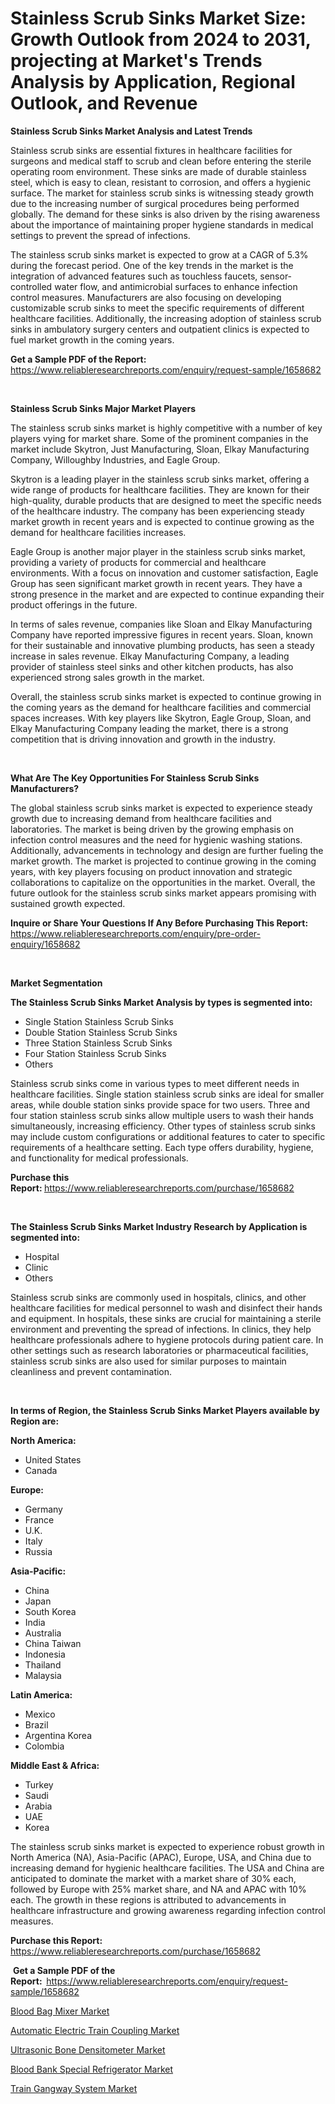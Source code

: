 <p><h1>Stainless Scrub Sinks Market Size: Growth Outlook from 2024 to 2031, projecting at Market's Trends Analysis by Application, Regional Outlook, and Revenue</h1></p><p><strong>Stainless Scrub Sinks Market Analysis and Latest Trends</strong></p>
<p><p>Stainless scrub sinks are essential fixtures in healthcare facilities for surgeons and medical staff to scrub and clean before entering the sterile operating room environment. These sinks are made of durable stainless steel, which is easy to clean, resistant to corrosion, and offers a hygienic surface. The market for stainless scrub sinks is witnessing steady growth due to the increasing number of surgical procedures being performed globally. The demand for these sinks is also driven by the rising awareness about the importance of maintaining proper hygiene standards in medical settings to prevent the spread of infections.</p><p>The stainless scrub sinks market is expected to grow at a CAGR of 5.3% during the forecast period. One of the key trends in the market is the integration of advanced features such as touchless faucets, sensor-controlled water flow, and antimicrobial surfaces to enhance infection control measures. Manufacturers are also focusing on developing customizable scrub sinks to meet the specific requirements of different healthcare facilities. Additionally, the increasing adoption of stainless scrub sinks in ambulatory surgery centers and outpatient clinics is expected to fuel market growth in the coming years.</p></p>
<p><strong>Get a Sample PDF of the Report:&nbsp;</strong> <a href="https://www.reliableresearchreports.com/enquiry/request-sample/1658682">https://www.reliableresearchreports.com/enquiry/request-sample/1658682</a></p>
<p>&nbsp;</p>
<p><strong>Stainless Scrub Sinks Major Market Players</strong></p>
<p><p>The stainless scrub sinks market is highly competitive with a number of key players vying for market share. Some of the prominent companies in the market include Skytron, Just Manufacturing, Sloan, Elkay Manufacturing Company, Willoughby Industries, and Eagle Group.</p><p>Skytron is a leading player in the stainless scrub sinks market, offering a wide range of products for healthcare facilities. They are known for their high-quality, durable products that are designed to meet the specific needs of the healthcare industry. The company has been experiencing steady market growth in recent years and is expected to continue growing as the demand for healthcare facilities increases.</p><p>Eagle Group is another major player in the stainless scrub sinks market, providing a variety of products for commercial and healthcare environments. With a focus on innovation and customer satisfaction, Eagle Group has seen significant market growth in recent years. They have a strong presence in the market and are expected to continue expanding their product offerings in the future.</p><p>In terms of sales revenue, companies like Sloan and Elkay Manufacturing Company have reported impressive figures in recent years. Sloan, known for their sustainable and innovative plumbing products, has seen a steady increase in sales revenue. Elkay Manufacturing Company, a leading provider of stainless steel sinks and other kitchen products, has also experienced strong sales growth in the market.</p><p>Overall, the stainless scrub sinks market is expected to continue growing in the coming years as the demand for healthcare facilities and commercial spaces increases. With key players like Skytron, Eagle Group, Sloan, and Elkay Manufacturing Company leading the market, there is a strong competition that is driving innovation and growth in the industry.</p></p>
<p>&nbsp;</p>
<p><strong>What Are The Key Opportunities For Stainless Scrub Sinks Manufacturers?</strong></p>
<p><p>The global stainless scrub sinks market is expected to experience steady growth due to increasing demand from healthcare facilities and laboratories. The market is being driven by the growing emphasis on infection control measures and the need for hygienic washing stations. Additionally, advancements in technology and design are further fueling the market growth. The market is projected to continue growing in the coming years, with key players focusing on product innovation and strategic collaborations to capitalize on the opportunities in the market. Overall, the future outlook for the stainless scrub sinks market appears promising with sustained growth expected.</p></p>
<p><strong>Inquire or Share Your Questions If Any Before Purchasing This Report:</strong> <a href="https://www.reliableresearchreports.com/enquiry/pre-order-enquiry/1658682">https://www.reliableresearchreports.com/enquiry/pre-order-enquiry/1658682</a></p>
<p>&nbsp;</p>
<p><strong>Market Segmentation</strong></p>
<p><strong>The Stainless Scrub Sinks Market Analysis by types is segmented into:</strong></p>
<p><ul><li>Single Station Stainless Scrub Sinks</li><li>Double Station Stainless Scrub Sinks</li><li>Three Station Stainless Scrub Sinks</li><li>Four Station Stainless Scrub Sinks</li><li>Others</li></ul></p>
<p><p>Stainless scrub sinks come in various types to meet different needs in healthcare facilities. Single station stainless scrub sinks are ideal for smaller areas, while double station sinks provide space for two users. Three and four station stainless scrub sinks allow multiple users to wash their hands simultaneously, increasing efficiency. Other types of stainless scrub sinks may include custom configurations or additional features to cater to specific requirements of a healthcare setting. Each type offers durability, hygiene, and functionality for medical professionals.</p></p>
<p><strong>Purchase this Report:&nbsp;</strong><a href="https://www.reliableresearchreports.com/purchase/1658682">https://www.reliableresearchreports.com/purchase/1658682</a></p>
<p>&nbsp;</p>
<p><strong>The Stainless Scrub Sinks Market Industry Research by Application is segmented into:</strong></p>
<p><ul><li>Hospital</li><li>Clinic</li><li>Others</li></ul></p>
<p><p>Stainless scrub sinks are commonly used in hospitals, clinics, and other healthcare facilities for medical personnel to wash and disinfect their hands and equipment. In hospitals, these sinks are crucial for maintaining a sterile environment and preventing the spread of infections. In clinics, they help healthcare professionals adhere to hygiene protocols during patient care. In other settings such as research laboratories or pharmaceutical facilities, stainless scrub sinks are also used for similar purposes to maintain cleanliness and prevent contamination.</p></p>
<p>&nbsp;</p>
<p><strong>In terms of Region, the Stainless Scrub Sinks Market Players available by Region are:</strong></p>
<p>
    <p> <strong> North America: </strong>
        <ul>
            <li>United States</li>
            <li>Canada</li>
        </ul>
        </p> 
    <p> <strong> Europe: </strong>
        <ul>
            <li>Germany</li>
            <li>France</li>
            <li>U.K.</li>
            <li>Italy</li>
            <li>Russia</li>
        </ul>
        </p> 
    <p> <strong> Asia-Pacific: </strong>
        <ul>
            <li>China</li>
            <li>Japan</li>
            <li>South Korea</li>
            <li>India</li>
            <li>Australia</li>
            <li>China Taiwan</li>
            <li>Indonesia</li>
            <li>Thailand</li>
            <li>Malaysia</li>
        </ul>
        </p> 
    <p> <strong> Latin America: </strong>
        <ul>
            <li>Mexico</li>
            <li>Brazil</li>
            <li>Argentina Korea</li>
            <li>Colombia</li>
        </ul>
        </p> 
    <p> <strong> Middle East & Africa: </strong>
        <ul>
            <li>Turkey</li>
            <li>Saudi</li>
            <li>Arabia</li>
            <li>UAE</li>
            <li>Korea</li>
        </ul>
    </p>
    </p>
<p><p>The stainless scrub sinks market is expected to experience robust growth in North America (NA), Asia-Pacific (APAC), Europe, USA, and China due to increasing demand for hygienic healthcare facilities. The USA and China are anticipated to dominate the market with a market share of 30% each, followed by Europe with 25% market share, and NA and APAC with 10% each. The growth in these regions is attributed to advancements in healthcare infrastructure and growing awareness regarding infection control measures.</p></p>
<p><strong>Purchase this Report: </strong><a href="https://www.reliableresearchreports.com/purchase/1658682">https://www.reliableresearchreports.com/purchase/1658682</a></p>
<p>&nbsp;<strong>Get a Sample PDF of the Report:&nbsp;&nbsp;</strong><a href="https://www.reliableresearchreports.com/enquiry/request-sample/1658682">https://www.reliableresearchreports.com/enquiry/request-sample/1658682</a></p>
<p><strong></strong></p>
<p><p><a href="https://medium.com/@trevawisozk_19409/blood-bag-mixer-market-furnishes-information-on-market-share-market-trends-and-market-growth-e8c9da0c3788">Blood Bag Mixer Market</a></p><p><a href="https://github.com/RickHolmes3/Market-Research-Report-List-3/blob/main/automatic-electric-train-coupling-market.md">Automatic Electric Train Coupling Market</a></p><p><a href="https://medium.com/@avacampbell767/ultrasonic-bone-densitometer-market-comprehensive-assessment-by-type-application-and-geography-45021c316b5d">Ultrasonic Bone Densitometer Market</a></p><p><a href="https://medium.com/@trevawisozk_19409/blood-bank-special-refrigerator-nbsp-market-focuses-on-market-share-size-and-projected-forecast-0f7cb7e5c3e0">Blood Bank Special Refrigerator Market</a></p><p><a href="https://github.com/Krish2023na/Market-Research-Report-List-3/blob/main/train-gangway-system-market.md">Train Gangway System Market</a></p></p>